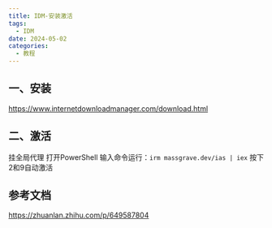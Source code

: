 ```yaml
---
title: IDM-安装激活
tags: 
  - IDM
date: 2024-05-02
categories: 
  - 教程
---
```


## 一、安装

https://www.internetdownloadmanager.com/download.html

## 二、激活

挂全局代理
打开PowerShell
输入命令运行：`irm massgrave.dev/ias | iex`
按下2和9自动激活

## 参考文档

https://zhuanlan.zhihu.com/p/649587804